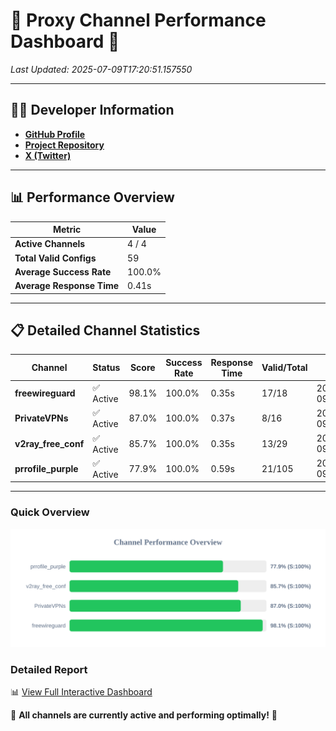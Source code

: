 # 🌟 Proxy Channel Performance Dashboard 🌟

_Last Updated: 2025-07-09T17:20:51.157550_

---

## 👩‍💻 Developer Information

- **[GitHub Profile](https://github.com/4n0nymou3)**  
- **[Project Repository](https://github.com/4n0nymou3/multi-proxy-config-fetcher)**  
- **[X (Twitter)](https://x.com/4n0nymou3)**  

---

## 📊 Performance Overview

| Metric                | Value       |
|-----------------------|-------------|
| **Active Channels**   | 4 / 4       |
| **Total Valid Configs** | 59          |
| **Average Success Rate** | 100.0%      |
| **Average Response Time** | 0.41s       |

---

## 📋 Detailed Channel Statistics

| Channel          | Status     | Score  | Success Rate | Response Time | Valid/Total | Last Success               |
|------------------|------------|--------|--------------|---------------|-------------|----------------------------|
| **freewireguard**  | ✅ Active  | 98.1%  | 100.0% | 0.35s         | 17/18       | 2025-07-09T17:20:51.155838 |
| **PrivateVPNs**  | ✅ Active  | 87.0%  | 100.0% | 0.37s         | 8/16       | 2025-07-09T17:20:50.774499 |
| **v2ray_free_conf**  | ✅ Active  | 85.7%  | 100.0% | 0.35s         | 13/29       | 2025-07-09T17:20:50.370603 |
| **prrofile_purple**  | ✅ Active  | 77.9%  | 100.0% | 0.59s         | 21/105       | 2025-07-09T17:20:49.936118 |

---

### Quick Overview
<div align="center">
  <a href="https://raw.githubusercontent.com/nullluser/NullRepo/refs/heads/main/assets/channel_stats_chart.svg">
    <img src="https://raw.githubusercontent.com/nullluser/NullRepo/refs/heads/main/assets/channel_stats_chart.svg" alt="Source Performance Statistics" width="800">
  </a>
</div>

### Detailed Report
📊 [View Full Interactive Dashboard](https://htmlpreview.github.io/?https://github.com/nullluser/NullRepo/blob/main/assets/performance_report.html)

🎉 **All channels are currently active and performing optimally!** 🎉
